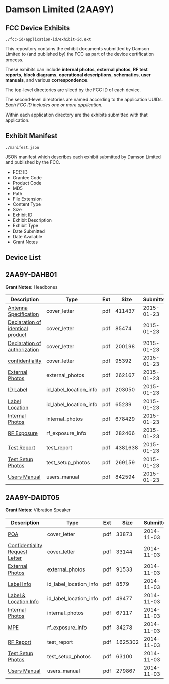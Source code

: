 # Damson Limited (2AA9Y)
## FCC Device Exhibits

```
./fcc-id/application-id/exhibit-id.ext
```

This repository contains the exhibit documents submitted by Damson Limited to (and published by) the FCC as part of the device certification process.

These exhibits can include **internal photos**, **external photos**, **RF test reports**, **block diagrams**, **operational descriptions**, **schematics**, **user manuals**, and various **correspondence**.

The top-level directories are sliced by the FCC ID of each device.

The second-level directories are named according to the application UUIDs. *Each FCC ID includes one or more application.*

Within each application directory are the exhibits submitted with that application. 

## Exhibit Manifest

```
./manifest.json
```

JSON manifest which describes each exhibit submitted by Damson Limited and published by the FCC.

- FCC ID
- Grantee Code
- Product Code
- MD5
- Path
- File Extension
- Content Type
- Size
- Exhibit ID
- Exhibit Description
- Exhibit Type
- Date Submitted
- Date Available
- Grant Notes

## Device List
## 2AA9Y-DAHB01
**Grant Notes:** Headbones

| Description | Type | Ext | Size | Submitted | Available |
| ----------- | ---- | --- | ---- | --------- | --------- |
| [Antenna Specification](2AA9Y-DAHB01/28a57511cac0ca40e9182f5293029506/2512234.pdf) | cover_letter | pdf | 411437 | 2015-01-23 | 2015-01-27 |
| [Declaration of identical product](2AA9Y-DAHB01/28a57511cac0ca40e9182f5293029506/2512241.pdf) | cover_letter | pdf | 85474 | 2015-01-23 | 2015-01-27 |
| [Declaration of authorization](2AA9Y-DAHB01/28a57511cac0ca40e9182f5293029506/2512242.pdf) | cover_letter | pdf | 200198 | 2015-01-23 | 2015-01-27 |
| [confidentiality](2AA9Y-DAHB01/28a57511cac0ca40e9182f5293029506/2512243.pdf) | cover_letter | pdf | 95392 | 2015-01-23 | 2015-01-27 |
| [External Photos](2AA9Y-DAHB01/28a57511cac0ca40e9182f5293029506/2512235.pdf) | external_photos | pdf | 262167 | 2015-01-23 | 2015-01-27 |
| [ID Label](2AA9Y-DAHB01/28a57511cac0ca40e9182f5293029506/2512236.pdf) | id_label_location_info | pdf | 203050 | 2015-01-23 | 2015-01-27 |
| [Label Location](2AA9Y-DAHB01/28a57511cac0ca40e9182f5293029506/2512238.pdf) | id_label_location_info | pdf | 65239 | 2015-01-23 | 2015-01-27 |
| [Internal Photos](2AA9Y-DAHB01/28a57511cac0ca40e9182f5293029506/2512237.pdf) | internal_photos | pdf | 678429 | 2015-01-23 | 2015-01-27 |
| [RF Exposure](2AA9Y-DAHB01/28a57511cac0ca40e9182f5293029506/2512245.pdf) | rf_exposure_info | pdf | 282466 | 2015-01-23 | 2015-01-27 |
| [Test Report](2AA9Y-DAHB01/28a57511cac0ca40e9182f5293029506/2512244.pdf) | test_report | pdf | 4381638 | 2015-01-23 | 2015-01-27 |
| [Test Setup Photos](2AA9Y-DAHB01/28a57511cac0ca40e9182f5293029506/2512239.pdf) | test_setup_photos | pdf | 269159 | 2015-01-23 | 2015-01-27 |
| [Users Manual](2AA9Y-DAHB01/28a57511cac0ca40e9182f5293029506/2512240.pdf) | users_manual | pdf | 842594 | 2015-01-23 | 2015-01-27 |
## 2AA9Y-DAIDT05
**Grant Notes:** Vibration Speaker

| Description | Type | Ext | Size | Submitted | Available |
| ----------- | ---- | --- | ---- | --------- | --------- |
| [POA](2AA9Y-DAIDT05/110e1d4b3f104b128f42cb422c49a748/2434514.pdf) | cover_letter | pdf | 33873 | 2014-11-03 | 2014-11-03 |
| [Confidentiality Request Letter](2AA9Y-DAIDT05/110e1d4b3f104b128f42cb422c49a748/2434515.pdf) | cover_letter | pdf | 33144 | 2014-11-03 | 2014-11-03 |
| [External Photos](2AA9Y-DAIDT05/110e1d4b3f104b128f42cb422c49a748/2434522.pdf) | external_photos | pdf | 91533 | 2014-11-03 | 2014-11-03 |
| [Label Info](2AA9Y-DAIDT05/110e1d4b3f104b128f42cb422c49a748/2434524.pdf) | id_label_location_info | pdf | 8579 | 2014-11-03 | 2014-11-03 |
| [Label & Location Info](2AA9Y-DAIDT05/110e1d4b3f104b128f42cb422c49a748/2434525.pdf) | id_label_location_info | pdf | 49477 | 2014-11-03 | 2014-11-03 |
| [Internal Photos](2AA9Y-DAIDT05/110e1d4b3f104b128f42cb422c49a748/2434523.pdf) | internal_photos | pdf | 67117 | 2014-11-03 | 2014-11-03 |
| [MPE](2AA9Y-DAIDT05/110e1d4b3f104b128f42cb422c49a748/2434521.pdf) | rf_exposure_info | pdf | 34278 | 2014-11-03 | 2014-11-03 |
| [RF Report](2AA9Y-DAIDT05/110e1d4b3f104b128f42cb422c49a748/2434519.pdf) | test_report | pdf | 1625302 | 2014-11-03 | 2014-11-03 |
| [Test Setup Photos](2AA9Y-DAIDT05/110e1d4b3f104b128f42cb422c49a748/2434520.pdf) | test_setup_photos | pdf | 63100 | 2014-11-03 | 2014-11-03 |
| [Users Manual](2AA9Y-DAIDT05/110e1d4b3f104b128f42cb422c49a748/2434526.pdf) | users_manual | pdf | 279867 | 2014-11-03 | 2014-11-03 |
